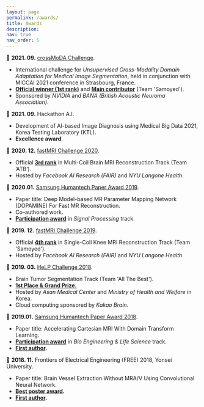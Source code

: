 ```yaml
---
layout: page
permalink: /awards/
title: Awards
description:
nav: true
nav_order: 5
---
```


:tada: **2021. 09.** <a href='https://crossmoda-challenge.ml/challenge2021/'>crossMoDA Challenge</a>.
- International challenge for *Unsupervised Cross-Modality Domain Adaptation for Medical Image Segmentation*, held in conjunction with MICCAI 2021 conference in Strasbourg, France. 
- **<u>Official winner (1st rank)</u>** and **<u>Main contributor</u>** (Team 'Samoyed').
- Sponsored by *NVIDIA* and *BANA (British Acoustic Neuroma Association)*.

:tada: **2021. 09.** Hackathon A.I.
- Development of AI-based Image Diagnosis using Medical Big Data 2021, Korea Testing Laboratory (KTL).
- **Excellence award**.

:tada: **2020. 12.** <a href='https://fastmri.org'>fastMRI Challenge 2020</a>. 
- Official **<u>3rd rank</u>** in Multi-Coil Brain MRI Reconstruction Track (Team ’ATB’).
- Hosted by *Facebook AI Research (FAIR)* and *NYU Langone Health*.

:page_facing_up: **2020.01.** <a href='https://humantech.samsung.com/saitext/index.jsp'>Samsung Humantech Paper Award 2019</a>.
- Paper title: Deep Model-based MR Parameter Mapping Network (DOPAMINE) For Fast MR Reconstruction.
- Co-authored work. 
- **<u>Participation award</u>** in *Signal Processing* track. 

:tada: **2019. 12.** <a href='https://fastmri.org'>fastMRI Challenge 2019</a>. 
- Official **<u>4th rank</u>** in Single-Coil Knee MRI Reconstruction Track (Team 'Samoyed').
- Hosted by *Facebook AI Research (FAIR)* and *NYU Langone Health*.

:tada: **2019. 03.** <a href='http://bigdata.amc.seoul.kr/asan/depts/bigdata/K/bbsDetail.do?menuId=4319&contentId=264622&versionNo=2'>HeLP Challenge 2018</a>. 
- Brain Tumor Segmentation Track (Team 'All The Best').
- **<u>1st Place & Grand Prize.</u>**
- Hosted by *Asan Medical Center* and *Ministry of Health and Welfare* in Korea.
- Cloud computing sponsored by *Kakao Brain*.

:page_facing_up: **2019.01.** <a href='https://humantech.samsung.com/saitext/index.jsp'>Samsung Humantech Paper Award 2018</a>.
- Paper title: Accelerating Cartesian MRI With Domain Transform Learning.
- **<u>Participation award</u>** in *Bio Engineering & Life Science* track. 
- **<u>First author</u>.** 

:tada: **2018. 11.** Frontiers of Electrical Engineering (FREE) 2018, Yonsei University. 
- Paper title: Brain Vessel Extraction Without MRA/V Using Convolutional Neural Network.
- **<u>Best poster award</u>.**
- **<u>First author</u>.**






